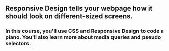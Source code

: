 ## Responsive Design tells your webpage how it should look on different-sized screens.

### In this course, you'll use CSS and Responsive Design to code a piano. You'll also learn more about media queries and pseudo selectors.